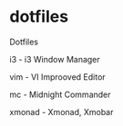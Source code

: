 dotfiles
========

Dotfiles

i3  - i3 Window Manager

vim - VI Improoved Editor

mc - Midnight Commander

xmonad - Xmonad, Xmobar
